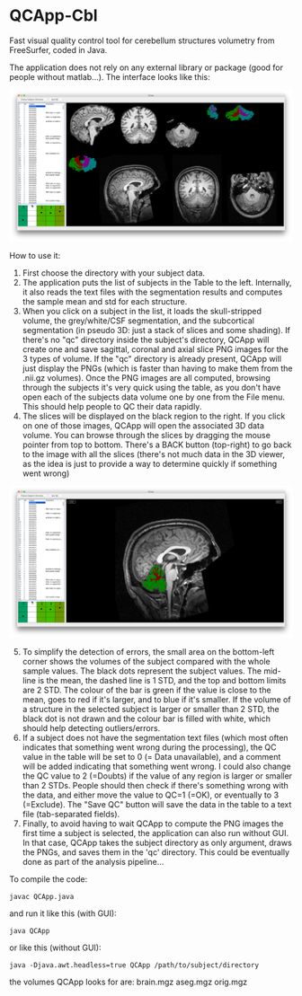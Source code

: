 # QCApp-Cbl
Fast visual quality control tool for cerebellum structures volumetry from FreeSurfer, coded in Java.

The application does not rely on any external library or package (good for people without matlab...). The interface looks like this:

![Screenshot](/images/QCAPP.png)

How to use it:
1. First choose the directory with your subject data.
2. The application puts the list of subjects in the Table to the left. Internally, it also reads the text files with the segmentation results and computes the sample mean and std for each structure.
3. When you click on a subject in the list, it loads the skull-stripped volume, the grey/white/CSF segmentation, and the subcortical segmentation (in pseudo 3D: just a stack of slices and some shading). If there's no "qc" directory inside the subject's directory, QCApp will create one and save sagittal, coronal and axial slice PNG images for the 3 types of volume. If the "qc" directory is already present, QCApp will just display the PNGs (which is faster than having to make them from the .nii.gz volumes). Once the PNG images are all computed, browsing through the subjects it's very quick using the table, as you don't have open each of the subjects data volume one by one from the File menu. This should help people to QC their data rapidly.
4. The slices will be displayed on the black region to the right. If you click on one of those images, QCApp will open the associated 3D data volume. You can browse through the slices by dragging the mouse pointer from top to bottom. There's a BACK button (top-right) to go back to the image with all the slices (there's not much data in the 3D viewer, as the idea is just to provide a way to determine quickly if something went wrong)

![Screenshot](/images/QCAPP-slice.png)

5. To simplify the detection of errors, the small area on the bottom-left corner shows the volumes of the subject compared with the whole sample values. The black dots represent the subject values. The mid-line is the mean, the dashed line is 1 STD, and the top and bottom limits are 2 STD. The colour of the bar is green if the value is close to the mean, goes to red if it's larger, and to blue if it's smaller. If the volume of a structure in the selected subject is larger or smaller than 2 STD, the black dot is not drawn and the colour bar is filled with white, which should help detecting outliers/errors.
6. If a subject does not have the segmentation text files (which most often indicates that something went wrong during the processing), the QC value in the table will be set to 0 (= Data unavailable), and a comment will be added indicating that something went wrong. I could also change the QC value to 2 (=Doubts) if the value of any region is larger or smaller than 2 STDs. People should then check if there's something wrong with the data, and either move the value to QC=1 (=OK), or eventually to 3 (=Exclude). The "Save QC" button will save the data in the table to a text file (tab-separated fields).
7. Finally, to avoid having to wait QCApp to compute the PNG images the first time a subject is selected, the application can also run without GUI. In that case, QCApp takes the subject directory as only argument, draws the PNGs, and saves them in the 'qc' directory. This could be eventually done as part of the analysis pipeline...

To compile the code:

    javac QCApp.java

and run it like this (with GUI):

    java QCApp

or like this (without GUI):

    java -Djava.awt.headless=true QCApp /path/to/subject/directory

the volumes QCApp looks for are:
    brain.mgz
    aseg.mgz
    orig.mgz
